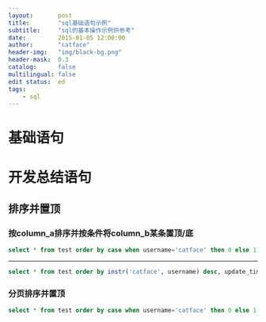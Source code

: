 ```yaml
---
layout:       post
title:        "sql基础语句示例"
subtitle:     "sql的基本操作示例供参考"
date:         2015-01-05 12:00:00
author:       "catface"
header-img:   "img/black-bg.png"
header-mask:  0.3
catalog:      false
multilingual: false
edit status:  ed
tags:
    - sql
---
```


# 基础语句

# 开发总结语句

## 排序并置顶

### 按column_a排序并按条件将column_b某条置顶/底

```sql
select * from test order by case when username='catface' then 0 else 1 end, update_time asc;
```

---

```sql
select * from test order by instr('catface', username) desc, update_time asc;
```

### 分页排序并置顶

```sql
select * from test order by case when username='catface' then 0 else 1 end, update_time desc limit 2 offset 2;
```
